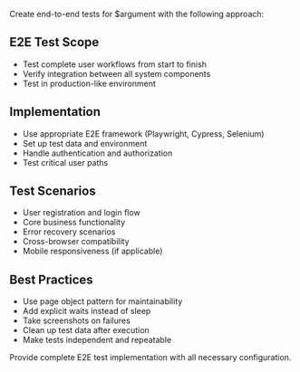 Create end-to-end tests for $argument with the following approach:

## E2E Test Scope
- Test complete user workflows from start to finish
- Verify integration between all system components
- Test in production-like environment

## Implementation
- Use appropriate E2E framework (Playwright, Cypress, Selenium)
- Set up test data and environment
- Handle authentication and authorization
- Test critical user paths

## Test Scenarios
- User registration and login flow
- Core business functionality
- Error recovery scenarios
- Cross-browser compatibility
- Mobile responsiveness (if applicable)

## Best Practices
- Use page object pattern for maintainability
- Add explicit waits instead of sleep
- Take screenshots on failures
- Clean up test data after execution
- Make tests independent and repeatable

Provide complete E2E test implementation with all necessary configuration.